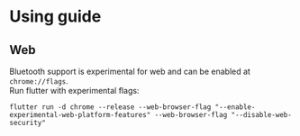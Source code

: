 # Using guide

## Web
Bluetooth support is experimental for web and can be enabled at `chrome://flags`.  
Run flutter with experimental flags:
```
flutter run -d chrome --release --web-browser-flag "--enable-experimental-web-platform-features" --web-browser-flag "--disable-web-security"
```